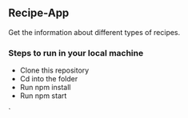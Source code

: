 
## Recipe-App
Get the information about different types of recipes.

### Steps to run in your local machine
<ul>
 <li>Clone this repository</li>
 <li>Cd into the folder</li>
 <li>Run npm install</li>
 <li>Run npm start</li>
</ul>
 `


